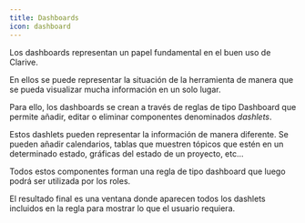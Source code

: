 ```yaml
---
title: Dashboards
icon: dashboard
---
```


Los dashboards representan un papel fundamental en el buen uso de Clarive.

En ellos se puede representar la situación de la herramienta de manera que se pueda visualizar mucha información en un solo lugar.

Para ello, los dashboards se crean a través de reglas de tipo Dashboard que permite añadir, editar o eliminar componentes denominados *dashlets*.

Estos dashlets pueden representar la información de manera diferente. Se pueden añadir calendarios, tablas que muestren tópicos que estén en un determinado estado, gráficas del estado de un proyecto, etc...

Todos estos componentes forman una regla de tipo dashboard que luego podrá ser utilizada por los roles.

El resultado final es una ventana donde aparecen todos los dashlets incluidos en la regla para mostrar lo que el usuario requiera.